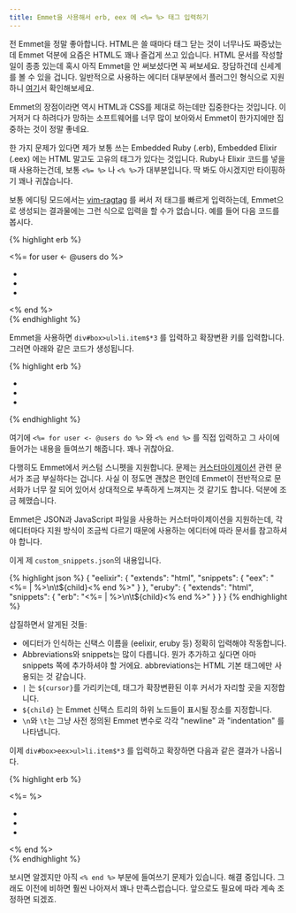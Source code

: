 ```yaml
---
title: Emmet을 사용해서 erb, eex 에 <%= %> 태그 입력하기
---
```


전 Emmet을 정말 좋아합니다. HTML은 쓸 때마다 태그 닫는 것이 너무나도 짜증났는데 Emmet 덕분에 요즘은 HTML도 꽤나 즐겁게 쓰고 있습니다. HTML 문서를 작성할 일이 종종 있는데 혹시 아직 Emmet을 안 써보셨다면 꼭 써보세요. 장담하건데 신세계를 볼 수 있을 겁니다. 일반적으로 사용하는 에디터 대부분에서 플러그인 형식으로 지원하니 [여기](http://emmet.io/download/)서 확인해보세요.

<!--more-->

Emmet의 장점이라면 역시 HTML과 CSS를 제대로 하는데만 집중한다는 것입니다. 이거저거 다 하려다가 망하는 소프트웨어를 너무 많이 보아와서 Emmet이 한가지에만 집중하는 것이 정말 좋네요.

한 가지 문제가 있다면 제가 보통 쓰는 Embedded Ruby (.erb), Embedded Elixir (.eex) 에는 HTML 말고도 고유의 태그가 있다는 것입니다. Ruby나 Elixir 코드를 넣을 때 사용하는건데, 보통 `<%= %>` 나 `<% %>`가 대부분입니다. 딱 봐도 아시겠지만 타이핑하기 꽤나 귀찮습니다. 

보통 에디팅 모드에서는 [vim-ragtag](https://github.com/tpope/vim-ragtag) 를 써서 저 태그를 빠르게 입력하는데, Emmet으로 생성되는 결과물에는 그런 식으로 입력을 할 수가 없습니다. 예를 들어 다음 코드를 봅시다.

{% highlight erb %}<div id="box">  <%= for user <- @users do %>
  	<ul>
  	  <li class="item1"></li>
  	  <li class="item2"></li>
  	  <li class="item3"></li>
  	</ul>  <% end %>
</div>
{% endhighlight %}

Emmet을 사용하면 `div#box>ul>li.item$*3` 를 입력하고 확장변환 키를 입력합니다. 그러면 아래와 같은 코드가 생성됩니다.

{% highlight erb %}
<div id="box">
  <ul>
   <li class="item1"></li>
   <li class="item2"></li>
   <li class="item3"></li>
  </ul>
</div>
{% endhighlight %}

여기에 `<%= for user <- @users do %>` 와 `<% end %>` 를 직접 입력하고 그 사이에 들어가는 내용을 들여쓰기 해줍니다. 꽤나 귀찮아요.

다행히도 Emmet에서 커스텀 스니펫을 지원합니다. 문제는 [커스터마이제이션](http://docs.emmet.io/customization/) 관련 문서가 조금 부실하다는 겁니다. 사실 이 정도면 괜찮은 편인데 Emmet이 전반적으로 문서화가 너무 잘 되어 있어서 상대적으로 부족하게 느껴지는 것 같기도 합니다. 덕분에 조금 헤맸습니다.

Emmet은 JSON과 JavaScript 파일을 사용하는 커스터마이제이션을 지원하는데, 각 에디터마다 지원 방식이 조금씩 다르기 때문에 사용하는 에디터에 따라 문서를 참고하셔야 합니다. 

이게 제 `custom_snippets.json`의 내용입니다.

{% highlight json %}{
  "eelixir": {
    "extends": "html",
    "snippets": {
      "eex": "<%= | %>\n\t${child}<% end %>"
    }
  },
  "eruby": {
    "extends": "html",
    "snippets": {
      "erb": "<%= | %>\n\t${child}<% end %>"
    }
  }
}
{% endhighlight %}

삽질하면서 알게된 것들:

* 에디터가 인식하는 신택스 이름을 (eelixir, eruby 등) 정확히 입력해야 작동합니다. 
* Abbreviations와 snippets는 많이 다릅니다. 뭔가 추가하고 싶다면 아마 snippets 쪽에 추가하셔야 할 거에요. abbreviations는 HTML 기본 태그에만 사용되는 것 같습니다.
* `|` 는 `${cursor}`를 가리키는데, 태그가 확장변환된 이후 커서가 자리할 곳을 지정합니다.
* `${child}` 는 Emmet 신택스 트리의 하위 노드들이 표시될 장소를 지정합니다.
* `\n`와 `\t`는 그냥 사전 정의된 Emmet 변수로 각각 "newline" 과 "indentation" 를 나타냅니다.

이제 `div#box>eex>ul>li.item$*3` 를 입력하고 확장하면 다음과 같은 결과가 나옵니다.

{% highlight erb %}
<div id="box">  <%=  %>
  	<ul>
  	  <li class="item1"></li>
  	  <li class="item2"></li>
  	  <li class="item3"></li>
    </ul>    <% end %>
</div>
{% endhighlight %}

보시면 알겠지만 아직 `<% end %>` 부분에 들여쓰기 문제가 있습니다. 해결 중입니다. 그래도 이전에 비하면 훨씬 나아져서 꽤나 만족스럽습니다. 앞으로도 필요에 따라 계속 조정하면 되겠죠.
